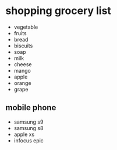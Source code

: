 # shopping grocery list

- vegetable
- fruits
- bread
- biscuits
- soap
- milk
- cheese
- mango
- apple
- orange
- grape

## mobile phone

- samsung s9
- samsung s8
- apple xs
- infocus epic
